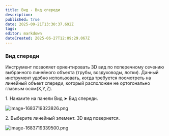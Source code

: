 ```yaml
---
title: Вид - Вид спереди
description: 
published: true
date: 2025-09-21T13:30:37.692Z
tags: 
editor: markdown
dateCreated: 2025-06-27T12:09:29.067Z
---
```


### **Вид спереди**

Инструмент позволяет ориентировать 3D вид по поперечному сечению выбранного линейного объекта (трубы, воздуховоды, лотки). Данный инструмент удобно использовать, когда требуется посмотреть на линейный объект спереди, который расположен не ортогонально главным осям(X,Y,Z).

1\. Нажмите на панели Вид ➤ Вид спереди.

![image-1683719323826.png](https://lh7-rt.googleusercontent.com/docsz/AD_4nXe0hWdABZ2bhf7GY2OwI1OD2hIsZZQC0lCWvQFQvfewc39fN-BKHh4M4KF2juwGeUYqemCbZLvdSOQsoTMOst07K_cOr4IVPatQmjP96qvVWp4yRK_YtSk95xtLR2JX8lzUZGYGdEakaQIrnmK69A?key=mo3cETZmuQajSSQxDjMBvQ)

2\. Выберите линейный элемент. 3D вид повернется.

![image-1683719339500.png](https://lh7-rt.googleusercontent.com/docsz/AD_4nXeRomUsgzbkrRUxkHEWYWnw927iMCujYLr43uHI7nZCMJuoBPWgjbLwHJvXZXA3jOnsnQaRcTfqMUaVnmm-X7VynFD59kxR49vZ2RWgwgJD-FV7ccE20snVBHi-9kA07y0yiafJfnXUeu6kPgC5Vg?key=mo3cETZmuQajSSQxDjMBvQ)